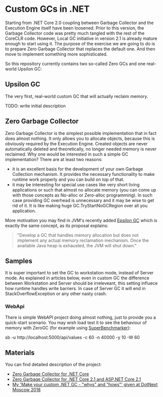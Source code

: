 # Custom GCs in .NET

Starting from .NET Core 2.0 coupling between Garbage Collector and the Execution Engine itself have been loosened. Prior to this version, the Garbage Collector code was pretty much tangled with the rest of the CoreCLR code. However, Local GC initiative in version 2.1 is already mature enough to start using it. The purpose of the exercise we are going to do is to prepare Zero Garbage Collector that replaces the default one. And then move to implement something more sophisticated.

So this repository currently contains two so-called Zero GCs and one real-world Upsilon GC:

## Upsilon GC

The very first, real-world custom GC that will actually reclaim memory.

TODO: write initial description

## Zero Garbage Collector

Zero Garbage Collector is the simplest possible implementation that in fact does almost nothing. It only allows you to allocate objects, because this is obviously required by the Execution Engine. Created objects are never automatically deleted and theoretically, no longer needed memory is never reclaimed. Why one would be interested in such a simple GC implementation? There are at least two reasons:
* it is an excellent basis for the development of your own Garbage Collection mechanism. It provides the necessary functionality to make runtime work properly and you can build on top of that.
* it may be interesting for special use cases like very short living applications or such that almost no allocate memory (you can come up with those concepts as No-alloc or Zero-alloc programming). In such case providing GC overhead is unnecessary and it may be wise to get rid of it. It is like making huge GC.TryStartNoGCRegion over all you application.

More motivation you may find in JVM's recently added [Epsilon GC](https://openjdk.java.net/jeps/318) which is exactly the same concept, as its proposal explains:

> "Develop a GC that handles memory allocation but does not implement any actual memory reclamation mechanism. Once the available Java heap is exhausted, the JVM will shut down."

## Samples

It is super important to set the GC to workstation mode, instead of Server mode. As explained in articles below, even in custom GC the difference between Workstation and Server should be irreleveant, this setting influece how runtime handles write barriers. In case of Server GC it will end in StackOverflowException or any other nasty crash.

### WebApi

There is simple WebAPI project doing almost nothing, just to provide you a quick-start scenario. You may wish load test it to see the behaviour of memory with ZeroGC (for example using [SuperBenchmarker](https://github.com/aliostad/SuperBenchmarker)):

sb -u http://localhost:5000/api/values -c 60 -n 40000 -y 10 -W 60

## Materials

You can find detailed description of the project:
* [Zero Garbage Collector for .NET Core](http://tooslowexception.com/zero-garbage-collector-for-net-core)
* [Zero Garbage Collector for .NET Core 2.1 and ASP.NET Core 2.1](http://tooslowexception.com/zero-garbage-collector-for-net-core-2-1-and-asp-net-core-2-1/)
* [My 'Make your custom .NET GC - "whys" and "hows"' given at DotNext Moscow 2018](https://www.youtube.com/watch?v=om8YFyTO5ik)
